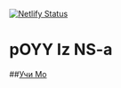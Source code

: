 [![Netlify Status](https://api.netlify.com/api/v1/badges/497fa80a-c4d5-46bc-8b32-c9d572e011e2/deploy-status)](https://app.netlify.com/sites/uci-mo/deploys)

# pOYY Iz NS-a

##[Учи Мо](https://uci-mo.netlify.app/)

